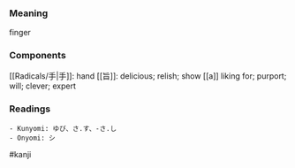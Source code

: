 ### Meaning

finger

### Components

[[Radicals/手|手]]: hand [[旨]]: delicious; relish; show [[a]] liking for; purport; will; clever; expert

### Readings

```
- Kunyomi: ゆび、さ.す、-さ.し
- Onyomi: シ
```

#kanji